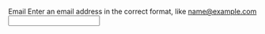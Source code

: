 <label class="au-label" for="text-input-error">Email</label>
<span class="au-error-text" id="error-text">Enter an email address in the correct format, like name@example.com</span>
<input type="email" class="au-text-input au-text-input--invalid" id="text-input-error" name="text-input-error" aria-invalid="true" aria-describedby="error-text hint-text-e" />